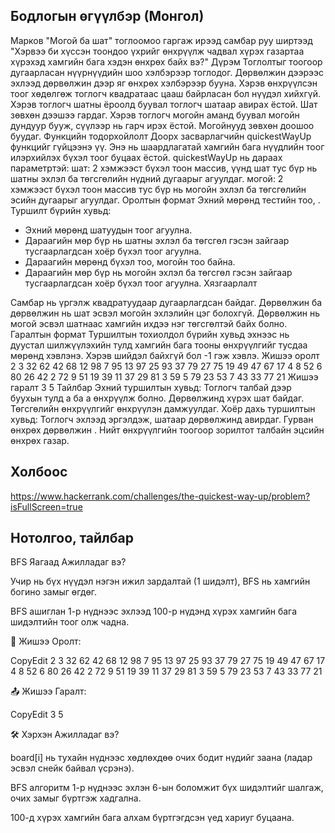 ## Бодлогын өгүүлбэр (Монгол)

Марков "Могой ба шат" тоглоомоо гаргаж ирээд самбар руу ширтээд "Хэрвээ би хүссэн тоондоо үхрийг өнхрүүлж чадвал хүрэх газартаа хүрэхэд хамгийн бага хэдэн өнхрөх байх вэ?"
Дүрэм Тоглолтыг тоогоор дугаарласан нүүрнүүдийн шоо хэлбэрээр тоглодог.
Дөрвөлжин дээрээс эхлээд дөрвөлжин дээр яг өнхрөх хэлбэрээр бууна. Хэрэв өнхрүүлсэн тоог хөдөлгөж тоглогч квадратаас цааш байрласан бол нүүдэл хийхгүй.
Хэрэв тоглогч шатны ёроолд буувал тоглогч шатаар авирах ёстой. Шат зөвхөн дээшээ гардаг.
Хэрэв тоглогч могойн аманд буувал могойн дундуур бууж, сүүлээр нь гарч ирэх ёстой. Могойнууд зөвхөн доошоо буудаг.
Функцийн тодорхойлолт
Доорх засварлагчийн quickestWayUp функцийг гүйцээнэ үү. Энэ нь шаардлагатай хамгийн бага нүүдлийн тоог илэрхийлэх бүхэл тоог буцаах ёстой.
quickestWayUp нь дараах параметртэй:
шат: 2 хэмжээст бүхэл тоон массив, үүнд шат тус бүр нь шатны эхлэл ба төгсгөлийн нүдний дугаарыг агуулдаг.
могой: 2 хэмжээст бүхэл тоон массив тус бүр нь могойн эхлэл ба төгсгөлийн эсийн дугаарыг агуулдаг.
Оролтын формат
Эхний мөрөнд тестийн тоо, .
Туршилт бүрийн хувьд:
- Эхний мөрөнд шатуудын тоог агуулна.
- Дараагийн мөр бүр нь шатны эхлэл ба төгсгөл гэсэн зайгаар тусгаарлагдсан хоёр бүхэл тоог агуулна.
- Дараагийн мөрөнд бүхэл тоо, могойн тоо байна.
- Дараагийн мөр бүр нь могойн эхлэл ба төгсгөл гэсэн зайгаар тусгаарлагдсан хоёр бүхэл тоог агуулна.
Хязгаарлалт


Самбар нь үргэлж квадратуудаар дугаарлагдсан байдаг.
Дөрвөлжин ба дөрвөлжин нь шат эсвэл могойн эхлэлийн цэг болохгүй.
Дөрвөлжин нь могой эсвэл шатнаас хамгийн ихдээ нэг төгсгөлтэй байх болно.
Гаралтын формат
Туршилтын тохиолдол бүрийн хувьд эхнээс нь дуустал шилжүүлэхийн тулд хамгийн бага тооны өнхрүүлгийг тусдаа мөрөнд хэвлэнэ. Хэрэв шийдэл байхгүй бол -1 гэж хэвлэ.
Жишээ оролт
2
3
32 62
42 68
12 98
7
95 13
97 25
93 37
79 27
75 19
49 47
67 17
4
8 52
6 80
26 42
2 72
9
51 19
39 11
37 29
81 3
59 5
79 23
53 7
43 33
77 21
Жишээ гаралт
3
5
Тайлбар
Эхний туршилтын хувьд:
Тоглогч талбай дээр буухын тулд а ба а өнхрүүлж болно. Дөрвөлжинд хүрэх шат байдаг. Төгсгөлийн өнхрүүлгийг өнхрүүлэн дамжуулдаг.
Хоёр дахь туршилтын хувьд:
Тоглогч эхлээд эргэлдэж, шатаар дөрвөлжинд авирдаг. Гурван өнхрөх дөрвөлжин . Нийт өнхрүүлгийн тоогоор зорилтот талбайн эцсийн өнхрөх газар.





## Холбоос

https://www.hackerrank.com/challenges/the-quickest-way-up/problem?isFullScreen=true




## Нотолгоо, тайлбар

BFS Яагаад Ажилладаг вэ?




Учир нь бүх нүүдэл нэгэн ижил зардалтай (1 шидэлт), BFS нь хамгийн богино замыг өгдөг.




BFS ашиглан 1-р нүднээс эхлээд 100-р нүдэнд хүрэх хамгийн бага шидэлтийн тоог олж чадна.





📌 Жишээ Оролт:


CopyEdit
2
3
32 62
42 68
12 98
7
95 13
97 25
93 37
79 27
75 19
49 47
67 17
4
8 52
6 80
26 42
2 72
9
51 19
39 11
37 29
81 3
59 5
79 23
53 7
43 33
77 21

📤 Жишээ Гаралт:


CopyEdit
3
5


🛠 Хэрхэн Ажилладаг вэ?




board[i] нь тухайн нүднээс хөдлөхдөө очих бодит нүдийг заана (ладар эсвэл снейк байвал үсрэнэ).




BFS алгоритм 1-р нүднээс эхлэн 6-ын боломжит бүх шидэлтийг шалгаж, очих замыг бүртгэж хадгална.




100-д хүрэх хамгийн бага алхам бүртгэгдсэн үед хариуг буцаана.

